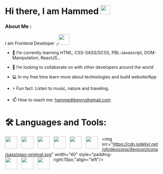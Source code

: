 

<h1> Hi there, I am Hammed <img src="https://media.giphy.com/media/hvRJCLFzcasrR4ia7z/giphy.gif" width="30"/>
</h1>


### About Me :
I am Frontend Developer ┌<img src="https://media.giphy.com/media/7FgozREBtahrxYNsYN/giphy.gif" width="35">

- 🌱 I’m currently learning HTML, CSS-SASS/SCSS, PBL-Javascript, DOM-Manipulation, ReactJS...

- 👯 I’m looking to collaborate on with other developers around the world

- 💻 In my free time learn more about technologies and build website/App

- ⚡ Fun fact: Listen to music, nature and traveling.

- 📫 How to reach me: hammedtkenny@gmail.com 


# 🛠️ Languages and Tools:

<img src="https://cdn.jsdelivr.net/gh/devicons/devicon/icons/vscode/vscode-original.svg" width="40" style="padding-right:10px;"  align="left"/>      <img src="https://cdn.jsdelivr.net/gh/devicons/devicon/icons/git/git-original.svg" width="40"  style="padding-right:10px;" align="left"/>      <img src="https://cdn.jsdelivr.net/gh/devicons/devicon/icons/github/github-original.svg" width="40"  style="padding-right:10px;" align="left"/>      <img src="https://cdn.jsdelivr.net/gh/devicons/devicon/icons/html5/html5-original.svg" width="40" style="padding-right:10px;" align="left"/>      <img src="https://cdn.jsdelivr.net/gh/devicons/devicon/icons/css3/css3-original.svg" width="40" style="padding-right:10px;" align="left"/>      <img src="https://cdn.jsdelivr.net/gh/devicons/devicon/icons/bootstrap/bootstrap-original.svg" width="40" style="padding-right:10px;" align="left"/>      <img src="https://cdn.jsdelivr.net/gh/devicons/devicon/icons/sass/sass-original.svg" width="40" style="padding-right:10px;"align="left"/>      <img src="https://cdn.jsdelivr.net/gh/devicons/devicon/icons/javascript/javascript-original.svg" width="40" style="padding-right:10px;" align="left"/>      <img src="https://cdn.jsdelivr.net/gh/devicons/devicon/icons/react/react-original.svg" width="40" style="padding-right:10px;" align="left"/>      <img src="https://cdn.jsdelivr.net/gh/devicons/devicon/icons/nodejs/nodejs-original.svg" width="40" style="padding-right:10px;" align="left"/>  

<!-- -->




          
    
          
          
          
          


